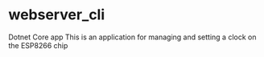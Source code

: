 # webserver_cli
Dotnet Core app
This is an application for managing and setting a clock on the ESP8266 chip
